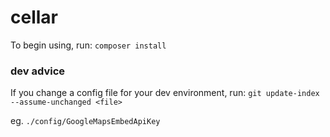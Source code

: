 # cellar

To begin using, run:
``composer install``

### dev advice
If you change a config file for your dev environment, run:
``git update-index --assume-unchanged <file>``

eg. `./config/GoogleMapsEmbedApiKey`
